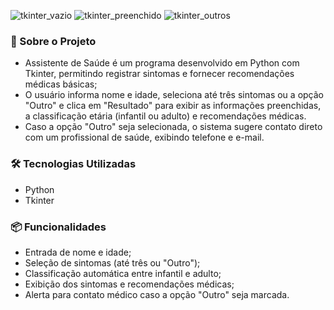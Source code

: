 ![tkinter_vazio](https://github.com/user-attachments/assets/1514852a-6896-4b3e-b690-dd715c3b5093)
![tkinter_preenchido](https://github.com/user-attachments/assets/4bb72a82-a020-4887-aa93-cd5aa3fba5f4)
![tkinter_outros](https://github.com/user-attachments/assets/4b4a093e-9c22-41b2-8b94-fb1b99aeb955)

### 📂 Sobre o Projeto
* Assistente de Saúde é um programa desenvolvido em Python com Tkinter, permitindo registrar sintomas e fornecer recomendações médicas básicas;
* O usuário informa nome e idade, seleciona até três sintomas ou a opção "Outro" e clica em "Resultado" para exibir as informações preenchidas, a classificação etária (infantil ou adulto) e recomendações médicas.
* Caso a opção "Outro" seja selecionada, o sistema sugere contato direto com um profissional de saúde, exibindo telefone e e-mail.

### 🛠 Tecnologias Utilizadas
* Python
* Tkinter

### 📦 Funcionalidades
* Entrada de nome e idade;
* Seleção de sintomas (até três ou "Outro");
* Classificação automática entre infantil e adulto;
* Exibição dos sintomas e recomendações médicas;
* Alerta para contato médico caso a opção "Outro" seja marcada.

